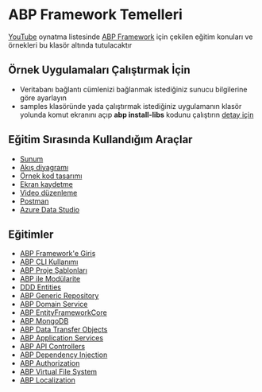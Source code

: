 # ABP Framework Temelleri
[YouTube](https://bit.ly/abpframework-playlist) oynatma listesinde [ABP Framework](https://github.com/abpframework/abp) için çekilen eğitim konuları ve örnekleri bu klasör altında tutulacaktır

## Örnek Uygulamaları Çalıştırmak İçin
- Veritabanı bağlantı cümlenizi bağlanmak istediğiniz sunucu bilgilerine göre ayarlayın
- samples klasöründe yada çalıştırmak istediğiniz uygulamanın klasör yolunda komut ekranını açıp **abp install-libs** kodunu çalıştırın [detay için](https://github.com/abpframework/abp/issues/8528)

## Eğitim Sırasında Kullandığım Araçlar
- [Sunum](https://www.canva.com) 
- [Akış diyagramı](https://app.diagrams.net)
- [Örnek kod tasarımı](https://carbon.now.sh)
- [Ekran kaydetme](https://www.easeus.com/screen-recorder)
- [Video düzenleme](https://multimedia.easeus.com/video-editor)
- [Postman](https://www.postman.com)
- [Azure Data Studio](https://azure.microsoft.com/en-us/services/developer-tools/data-studio/)

## Eğitimler

- [ABP Framework'e Giriş](https://www.youtube.com/watch?v=JvwPpSTEAvg&list=PLBEMB-Eql15s3kaMvQ6pIobVk492a7s9j&index=1)
- [ABP CLI Kullanımı](https://www.youtube.com/watch?v=vgXjA-8XXjg&list=PLBEMB-Eql15s3kaMvQ6pIobVk492a7s9j&index=2)
- [ABP Proje Şablonları](https://www.youtube.com/watch?v=aZoxO9Kpfks&list=PLBEMB-Eql15s3kaMvQ6pIobVk492a7s9j&index=3)
- [ABP ile Modülarite](https://www.youtube.com/watch?v=35a6xxiZGyw&list=PLBEMB-Eql15s3kaMvQ6pIobVk492a7s9j&index=4)
- [DDD Entities](https://www.youtube.com/watch?v=x6F8qKTt89c&list=PLBEMB-Eql15s3kaMvQ6pIobVk492a7s9j&index=5)
- [ABP Generic Repository](https://www.youtube.com/watch?v=pqW0DXR2I_c&list=PLBEMB-Eql15s3kaMvQ6pIobVk492a7s9j&index=6)
- [ABP Domain Service](https://www.youtube.com/watch?v=0U0jXpP_ass&list=PLBEMB-Eql15s3kaMvQ6pIobVk492a7s9j&index=7)
- [ABP EntityFrameworkCore](https://www.youtube.com/watch?v=2GM1-pOGqMw&list=PLBEMB-Eql15s3kaMvQ6pIobVk492a7s9j&index=8)
- [ABP MongoDB](https://www.youtube.com/watch?v=Z0-35XWatgs&list=PLBEMB-Eql15s3kaMvQ6pIobVk492a7s9j&index=9)
- [ABP Data Transfer Objects](https://www.youtube.com/watch?v=rRW76OmgLlM&list=PLBEMB-Eql15s3kaMvQ6pIobVk492a7s9j&index=10)
- [ABP Application Services](https://www.youtube.com/watch?v=hbwyyiMDv-I&list=PLBEMB-Eql15s3kaMvQ6pIobVk492a7s9j&index=11)
- [ABP API Controllers](https://www.youtube.com/watch?v=zahAG0NRlC8&list=PLBEMB-Eql15s3kaMvQ6pIobVk492a7s9j&index=12)
- [ABP Dependency Injection](https://www.youtube.com/watch?v=y0CmJw3Dzq8&list=PLBEMB-Eql15s3kaMvQ6pIobVk492a7s9j&index=13)
- [ABP Authorization](https://www.youtube.com/watch?v=9tns9UNHXx0&list=PLBEMB-Eql15s3kaMvQ6pIobVk492a7s9j&index=14)
- [ABP Virtual File System](https://www.youtube.com/watch?v=xFg6BaMTh7Y&list=PLBEMB-Eql15s3kaMvQ6pIobVk492a7s9j&index=15)
- [ABP Localization](https://www.youtube.com/watch?v=NLF6uqyju9Q&list=PLBEMB-Eql15s3kaMvQ6pIobVk492a7s9j&index=16)
